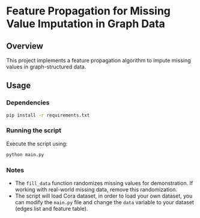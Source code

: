 # Feature Propagation for Missing Value Imputation in Graph Data

## Overview
This project implements a feature propagation algorithm to impute missing values in graph-structured data. 

## Usage
### Dependencies
```bash
pip install -r requirements.txt
```
### Running the script
Execute the script using:
```bash
python main.py
```

### Notes
- The `fill_data` function randomizes missing values for demonstration. If working with real-world missing data, remove this randomization.
- The script will load Cora dataset, in order to load your own dataset, you can modify the `main.py` file and change the `data` variable to your dataset (edges list and feature table).

